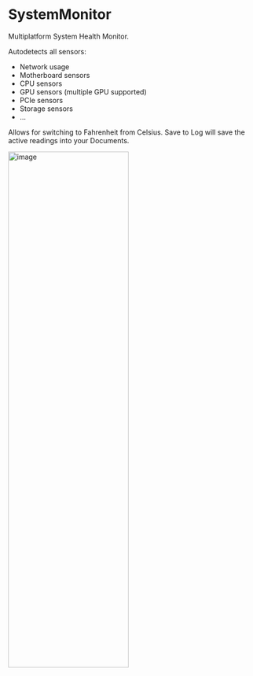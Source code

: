 # SystemMonitor
Multiplatform System Health Monitor.

Autodetects all sensors:

- Network usage
- Motherboard sensors
- CPU sensors
- GPU sensors (multiple GPU supported)
- PCIe sensors
- Storage sensors
- ...

Allows for switching to Fahrenheit from Celsius. Save to Log will save the active readings into your Documents.

<img width="245" height="1049" alt="image" src="https://github.com/user-attachments/assets/59a09cdc-10cf-4cda-8403-4d4971186554" />

